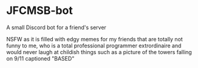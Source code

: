 # JFCMSB-bot
A small Discord bot for a friend's server

NSFW as it is filled with edgy memes for my friends that are totally not funny to me, who is a total professional programmer extrordinaire and would never laugh at childish things such as a picture of the towers falling on 9/11 captioned "BASED"
